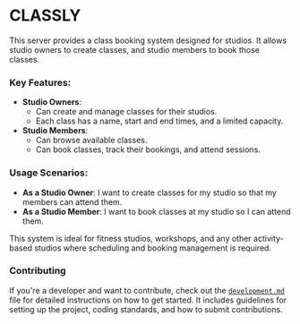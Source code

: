 # CLASSLY

This server provides a class booking system designed for studios. It allows studio owners to create classes, and studio members to book those classes.

### Key Features:
- **Studio Owners**:
  - Can create and manage classes for their studios.
  - Each class has a name, start and end times, and a limited capacity.
- **Studio Members**:
  - Can browse available classes.
  - Can book classes, track their bookings, and attend sessions.

### Usage Scenarios:
- **As a Studio Owner**: I want to create classes for my studio so that my members can attend them.
- **As a Studio Member**: I want to book classes at my studio so I can attend them.

This system is ideal for fitness studios, workshops, and any other activity-based studios where scheduling and booking management is required.

### Contributing

If you're a developer and want to contribute, check out the [`development.md`](./development.md) file for detailed instructions on how to get started. It includes guidelines for setting up the project, coding standards, and how to submit contributions.